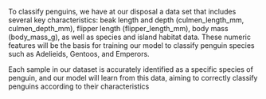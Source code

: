 To classify penguins, we have at our disposal a data set that includes several key characteristics: beak length and depth (culmen_length_mm, culmen_depth_mm), flipper length (flipper_length_mm), body mass (body_mass_g), as well as species and island habitat data. These numeric features will be the basis for training our model to classify penguin species such as Adelieids, Gentoos, and Emperors.

Each sample in our dataset is accurately identified as a specific species of penguin, and our model will learn from this data, aiming to correctly classify penguins according to their characteristics
